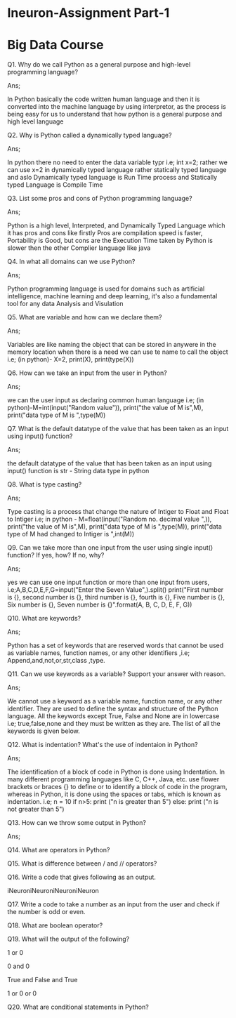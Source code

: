 # Ineuron-Assignment Part-1
# Big Data Course

Q1. Why do we call Python as a general purpose and high-level programming language?

Ans;

In Python basically the code written human language and then it is converted into the machine language by using interpretor, as the process is being easy for us to understand that how python is a general purpose and high level language 

Q2. Why is Python called a dynamically typed language?

Ans;

In python there no need to enter the data variable typr i.e; int x=2; rather we can use x=2 in dynamically typed language rather statically typed language and aslo Dynamically typed language is Run Time process and Statically typed Language is Compile Time

Q3. List some pros and cons of Python programming language?

Ans;

Python is a high level, Interpreted, and Dynamically Typed Language which it has pros and cons like firstly Pros are compilation speed is faster, Portability is Good, but cons are the Execution Time taken by Python is slower then the other Complier language like java

Q4. In what all domains can we use Python?

Ans;

Python programming language is used for domains such as artificial intelligence, machine learning and deep learning, it's also a fundamental tool for any data Analysis and Visulation

Q5. What are variable and how can we declare them?

Ans;

Variables are like naming the object that can be stored in anywere in the memory location when there is a need we can use te name to call the object
i.e; (in python)-
X=2, print(X), print(type(X))

Q6. How can we take an input from the user in Python?

Ans;

we can the user input as declaring common human language 
i.e; (in python)-M=int(input("Random value")), print("the value of M is",M), print("data type of M is ",type(M))

Q7. What is the default datatype of the value that has been taken as an input using input() function?

Ans;

the default datatype of the value that has been taken as an input using input() function is str - String data type in python 


Q8. What is type casting?

Ans;

Type casting is a process that change the nature of Intiger to Float and Float to Intiger i.e; in python - M=float(input("Random no. decimal value ",)), 
print("the value of M is",M), 
print("data type of M is ",type(M)), 
print("data type of M had changed to Intiger is ",int(M))

Q9. Can we take more than one input from the user using single input() function? If yes, how? If no, why?

Ans;

yes we can use one input function or more than one input from users,
i.e;A,B,C,D,E,F,G=input("Enter the Seven Value",).split()
print("First number is {}, second number is {}, third number is {}, fourth is {}, Five number is {}, Six number is {}, Seven number is {}".format(A, B, C, D, E, F, G)) 

Q10. What are keywords?

Ans;

Python has a set of keywords that are reserved words that cannot be used as variable names, function names, or any other identifiers ,i.e; Append,and,not,or,str,class ,type.

Q11. Can we use keywords as a variable? Support your answer with reason.

Ans;

We cannot use a keyword as a variable name, function name, or any other identifier. They are used to define the syntax and structure of the Python language.
All the keywords except True, False and None are in lowercase i.e; true,false,none and they must be written as they are. The list of all the keywords is given below.

Q12. What is indentation? What's the use of indentaion in Python?

Ans;

The identification of a block of code in Python is done using Indentation. In many different programming languages like C, C++, Java, etc. use flower brackets or braces {} to define or to identify a block of code in the program, whereas in Python, it is done using the spaces or tabs, which is known as indentation.
i.e;
n = 10
if n>5:
print ("n is greater than 5")
else:
print ("n is not greater than 5")

Q13. How can we throw some output in Python?

Ans;



Q14. What are operators in Python?

Q15. What is difference between / and // operators?

Q16. Write a code that gives following as an output.

iNeuroniNeuroniNeuroniNeuron

Q17. Write a code to take a number as an input from the user and check if the number is odd or even.

Q18. What are boolean operator?

Q19. What will the output of the following?

1 or 0

0 and 0

True and False and True

1 or 0 or 0

Q20. What are conditional statements in Python?
